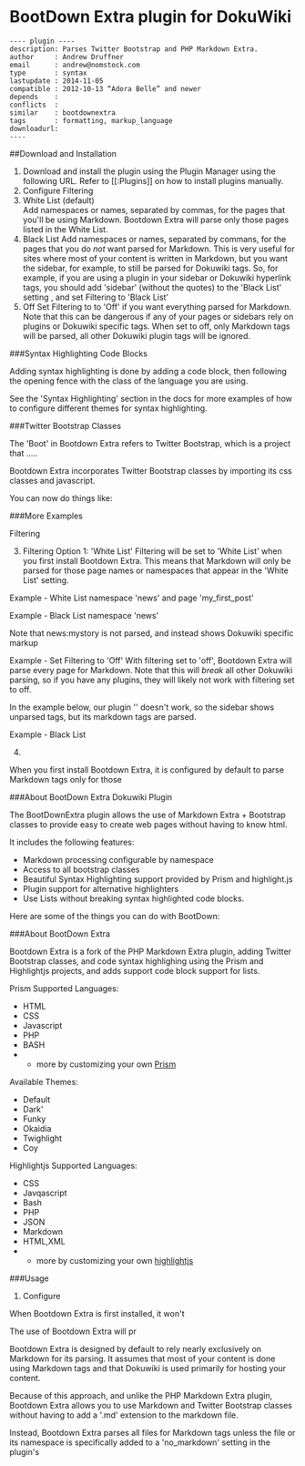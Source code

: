 # BootDown Extra plugin for DokuWiki
    ---- plugin ----
    description: Parses Twitter Bootstrap and PHP Markdown Extra.
    author     : Andrew Druffner
    email      : andrew@nomstock.com
    type       : syntax
    lastupdate : 2014-11-05
    compatible : 2012-10-13 “Adora Belle” and newer
    depends    : 
    conflicts  :
    similar    : bootdownextra 
    tags       : formatting, markup_language
    downloadurl: 
    ----

##Download and Installation

1. Download and install the plugin using the Plugin Manager using the following URL. Refer to [[:Plugins]] on how to install plugins manually.
2. Configure Filtering
3. White List (default)  
Add namespaces or names, separated by commas, for the pages that you'll be using Markdown. Bootdown Extra will parse only those pages listed in the White List.
4. Black List 
Add namespaces or names, separated by commans, for the pages that you do *not* want parsed for Markdown. This is very useful for sites where most of your content is written in Markdown, but you want the sidebar, for example, to still be parsed for Dokuwiki tags. So, for example, if you are using a plugin in your sidebar or Dokuwiki hyperlink tags, you should add 'sidebar' (without the quotes) to the 'Black List' setting , and set Filtering to 'Black List'
5. Off
Set Filtering to to 'Off' if you want everything parsed for Markdown. Note that this can be dangerous if any of your pages or sidebars rely on plugins or Dokuwiki specific tags. When set to off, only Markdown tags will be parsed, all other Dokuwiki plugin tags will be ignored.

###Syntax Highlighting Code Blocks

Adding syntax highlighting is done by adding a code block, then following the opening fence with the class of the language you are using.


See the 'Syntax Highlighting' section in the docs for more examples of how to configure different themes for syntax highlighting.

###Twitter Bootstrap Classes

The 'Boot' in Bootdown Extra refers to Twitter Bootstrap, which is a project that .....

Bootdown Extra incorporates Twitter Bootstrap classes by importing its css classes and javascript. 

You can now do things like:











###More Examples

Filtering 

3. Filtering Option 1: 'White List'
Filtering will be set to 'White List' when you first install Bootdown Extra. This means that Markdown will only be parsed for those page names or namespaces that appear in the 'White List' setting.

Example - White List namespace 'news' and page 'my_first_post'


Example - Black List namespace 'news' 

Note that news:mystory is not parsed, and instead shows Dokuwiki specific markup




Example - Set Filtering to 'Off'
With filtering set to 'off', Bootdown Extra will parse every page for Markdown. Note that this will *break* all other Dokuwiki parsing, so if you have any plugins, they will likely not work with filtering set to off.


In the example below, our plugin '' doesn't work, so the sidebar shows unparsed tags, but its markdown tags are parsed.


Example - Black List



4. 





When you first install Bootdown Extra, it is configured by default to parse Markdown tags only for those 


###About BootDown Extra Dokuwiki Plugin


The BootDownExtra plugin allows the use of Markdown Extra + Bootstrap classes to provide easy to create web pages without having to know html.

It includes the following features:


* Markdown processing configurable by namespace
* Access to all bootstrap classes
* Beautiful Syntax Highlighting support provided by Prism and highlight.js
* Plugin support for alternative highlighters
* Use Lists without breaking syntax highlighted code blocks.

Here are some of the things you can do with BootDown: 


###About BootDown Extra 

Bootdown Extra is a fork of the PHP Markdown Extra plugin, adding Twitter Bootstrap classes, and code syntax highlighing using the Prism and  Highlightjs projects, and adds support code block support for lists.


Prism Supported Languages:

* HTML
* CSS
* Javascript
* PHP
* BASH
* + more by customizing your own  [Prism](http://prismjs.com/download.html)

Available Themes:

* Default
* Dark'
* Funky
* Okaidia
* Twighlight
* Coy

Highlightjs Supported Languages:

* CSS
* Javqascript
* Bash
* PHP
* JSON
* Markdown
* HTML,XML
* + more by customizing your own [highlightjs](https://highlightjs.org/download/)


###Usage

1. Configure 

When Bootdown Extra is first installed, it won't 




The use of Bootdown Extra will pr

Bootdown Extra is designed by default to rely nearly exclusively on Markdown
for its parsing. It assumes that most of your content is done
using Markdown tags and that Dokuwiki is used primarily for hosting your 
content. 

Because of this approach, and unlike the PHP Markdown Extra plugin, Bootdown Extra allows you to use Markdown and Twitter Bootstrap classes without having to add a '.md' extension to 
the markdown file.


Instead, Bootdown Extra parses all files for Markdown tags unless the file or 
its namespace is specifically added to a 'no_markdown' setting in the plugin's




